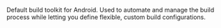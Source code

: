 Default build toolkit for Android. Used to automate and manage the build process while letting you define flexible, custom build configurations.